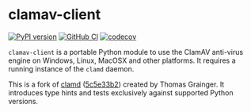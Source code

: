# clamav-client

[![PyPI version](https://badge.fury.io/py/clamav-client.svg)](https://badge.fury.io/py/clamav-client)
[![GitHub CI](https://github.com/artefactual-labs/clamav-client/actions/workflows/test.yml/badge.svg)](https://github.com/artefactual-labs/clamav-client/actions/workflows/test.yml)
[![codecov](https://codecov.io/gh/artefactual-labs/clamav-client/graph/badge.svg?token=ldznzhNTG0)](https://codecov.io/gh/artefactual-labs/clamav-client)

`clamav-client` is a portable Python module to use the ClamAV anti-virus engine
on Windows, Linux, MacOSX and other platforms. It requires a running instance
of the `clamd` daemon.

This is a fork of [clamd] ([5c5e33b2]) created by Thomas Grainger. It introduces
type hints and tests exclusively against supported Python versions.

[clamd]: https://github.com/graingert/python-clamd
[5c5e33b2]: https://github.com/graingert/python-clamd/commit/5c5e33b2dfd0499470e15abeb83efb6531ef9ab7
